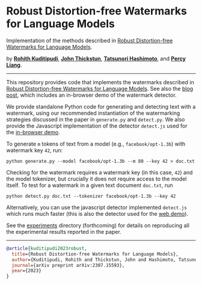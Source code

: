 # Robust Distortion-free Watermarks for Language Models

Implementation of the methods described in [Robust Distortion-free Watermarks for Language Models](https://arxiv.org/abs/2307.15593).

by [__Rohith Kuditipudi__](https://web.stanford.edu/~rohithk/), [__John Thickstun__](https://johnthickstun.com/), [__Tatsunori Hashimoto__](https://thashim.github.io/), and [__Percy Liang__](https://cs.stanford.edu/~pliang/).

-------------------------------------------------------------------------------------

This repository provides code that implements the watermarks described in [Robust Distortion-free Watermarks for Language Models](https://arxiv.org/abs/2307.15593). See also the [blog post](https://crfm.stanford.edu/2023/07/30/watermarking.html), which includes an in-browser demo of the watermark detector.

We provide standalone Python code for generating and detecting text with a watermark, using our recommended instantiation of the watermarking strategies discussed in the paper in `generate.py` and `detect.py`. We also provide the Javascript implementation of the detector `detect.js` used for the [in-browser demo](https://crfm.stanford.edu/2023/07/30/watermarking.html).

To generate `m` tokens of text from a model (e.g., `facebook/opt-1.3b`) with watermark key `42`, run:

```
python generate.py --model facebook/opt-1.3b --m 80 --key 42 > doc.txt
```

Checking for the watermark requires a watermark key (in this case, `42`) and the model tokenizer, but crucially it does not require access to the model itself. To test for a watermark in a given text document `doc.txt`, run

```
python detect.py doc.txt --tokenizer facebook/opt-1.3b --key 42
```

Alternatively, you can use the javascript detector implemented `detect.js` which runs much faster (this is also the detector used for the [web demo](https://crfm.stanford.edu/2023/07/30/watermarking.html)).

See the [experiments](experiments) directory (forthcoming) for details on reproducing all the experimental results reported in the paper.

-------------------------------------------------------------------------------------

```bib
@article{kuditipudi2023robust,
  title={Robust Distortion-free Watermarks for Language Models},
  author={Kuditipudi, Rohith and Thickstun, John and Hashimoto, Tatsunori and Liang, Percy},
  journal={arXiv preprint arXiv:2307.15593},
  year={2023}
}
```
